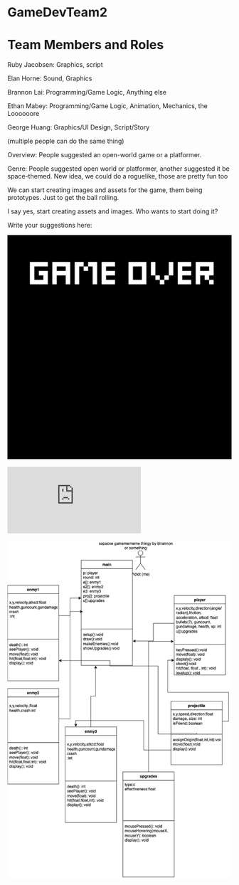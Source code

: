 # GameDevTeam2
# Team Members and Roles
Ruby Jacobsen: Graphics, script

Elan Horne: Sound, Graphics

Brannon Lai: Programming/Game Logic, Anything else

Ethan Mabey: Programming/Game Logic, Animation, Mechanics, the Loooooore

George Huang: Graphics/UI Design, Script/Story

(multiple people can do the same thing)

Overview: People suggested an open-world game or a platformer.

Genre: People suggested open world or platformer, another suggested it be space-themed. New idea, we could do a roguelike, those are pretty fun too

We can start creating images and assets for the game, them being prototypes. Just to get the ball rolling.

I say yes, start creating assets and images. Who wants to start doing it?

Write your suggestions here:


![Game Over](https://github.com/RubyJacobsen/GameDevTeam2/blob/main/images/GameOver.png)

![start screen](https://github.com/RubyJacobsen/GameDevTeam2/blob/main/images/StartScreenGH.pdf)

![](https://github.com/RubyJacobsen/GameDevTeam2/blob/main/images/Untitled%20Diagram(3)(3).drawio(1).png)


